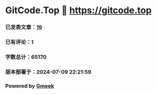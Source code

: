 # GitCode.Top :link: https://gitcode.top 
### 已发表文章：[19](https://gitcode.top/tag.html) 
### 已有评论：1 
### 字数总计：65170 
### 版本部署于：2024-07-09 22:21:59 
### Powered by [Gmeek](https://github.com/Meekdai/Gmeek)

